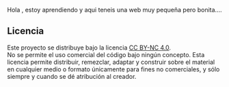 Hola , estoy aprendiendo y aqui teneis una web muy pequeña pero bonita....


## Licencia

Este proyecto se distribuye bajo la licencia [CC BY-NC 4.0](http://creativecommons.org/licenses/by-nc/4.0/).  
No se permite el uso comercial del código bajo ningún concepto. Esta licencia permite  distribuir, remezclar, adaptar y construir sobre el material en cualquier medio o formato únicamente para fines no comerciales, y sólo siempre y cuando se dé atribución al creador.



